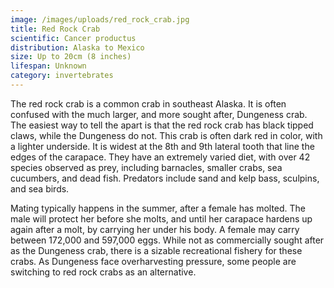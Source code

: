 ```yaml
---
image: /images/uploads/red_rock_crab.jpg
title: Red Rock Crab
scientific: Cancer productus
distribution: Alaska to Mexico
size: Up to 20cm (8 inches)
lifespan: Unknown
category: invertebrates
---
```


The red rock crab is a common crab in southeast Alaska. It is often confused with the much larger, and more sought after, Dungeness crab. The easiest way to tell the apart is that the red rock crab has black tipped claws, while the Dungeness do not. This crab is often dark red in color, with a lighter underside. It is widest at the 8th and 9th lateral tooth that line the edges of the carapace. They have an extremely varied diet, with over 42 species observed as prey, including barnacles, smaller crabs, sea cucumbers, and dead fish. Predators include sand and kelp bass, sculpins, and sea birds.

Mating typically happens in the summer, after a female has molted. The male will protect her before she molts, and until her carapace hardens up again after a molt, by carrying her under his body. A female may carry between 172,000 and 597,000 eggs. While not as commercially sought after as the Dungeness crab, there is a sizable recreational fishery for these crabs. As Dungeness face overharvesting pressure, some people are switching to red rock crabs as an alternative.

